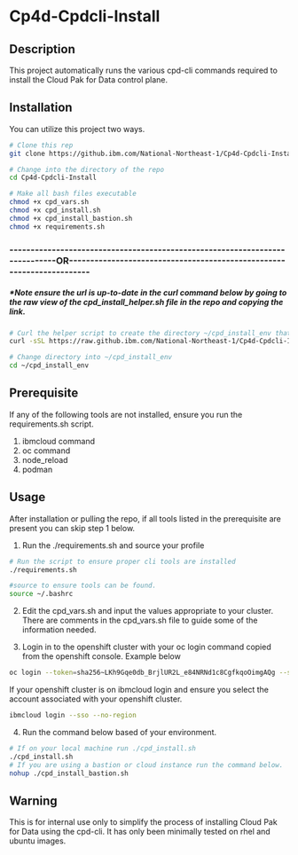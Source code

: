 # Cp4d-Cpdcli-Install


## Description
This project automatically runs the various cpd-cli commands required to install the Cloud Pak for Data control plane.

## Installation

You can utilize this project two ways. 
```bash
# Clone this rep
git clone https://github.ibm.com/National-Northeast-1/Cp4d-Cpdcli-Install.git

# Change into the directory of the repo 
cd Cp4d-Cpdcli-Install

# Make all bash files executable
chmod +x cpd_vars.sh
chmod +x cpd_install.sh
chmod +x cpd_install_bastion.sh
chmod +x requirements.sh

```


### ----------------------------------------------------------------------------OR----------------------------------------------------------------------
#####	*Note ensure the url is up-to-date in the curl command below by going to the raw view of the cpd_install_helper.sh file in the repo and copying the link.
```bash
# Curl the helper script to create the directory ~/cpd_install_env that will contain all needed scripts
curl -sSL https://raw.github.ibm.com/National-Northeast-1/Cp4d-Cpdcli-Install/master/cpd_install_helper.sh?token=AACTOHP4M77RCCWJK6UTH7TDES5IW | bash

# Change directory into ~/cpd_install_env
cd ~/cpd_install_env
```

## Prerequisite
If any of the following tools are not installed, ensure you run the requirements.sh script.
1. ibmcloud command
2. oc command
3. node_reload
4. podman

## Usage
After installation or pulling the repo, if all tools listed in the prerequisite are present you can skip step 1 below.

1. Run the ./requirements.sh and source your profile
```bash
# Run the script to ensure proper cli tools are installed
./requirements.sh

#source to ensure tools can be found.
source ~/.bashrc
```

2. Edit the cpd_vars.sh and input the values appropriate to your cluster. There are comments in the cpd_vars.sh file to guide some of the information needed.

3. Login in to the openshift cluster with your oc login command copied from the openshift console. Example below 
```bash
oc login --token=sha256~LKh9Gqe0db_BrjlUR2L_e84NRNd1c8CgfkqoOimgAQg --server=https://c111-e.us-east.containers.cloud.ibm.com:31969
```
If your openshift cluster is on ibmcloud login and ensure you select the account associated with your openshift cluster.
```bash
ibmcloud login --sso --no-region
```

4. Run the command below based of your environment.
```bash
# If on your local machine run ./cpd_install.sh
./cpd_install.sh
# If you are using a bastion or cloud instance run the command below.
nohup ./cpd_install_bastion.sh
```


## Warning

This is for internal use only to simplify the process of installing Cloud Pak for Data using the cpd-cli. It has only been minimally tested on rhel and ubuntu images.
